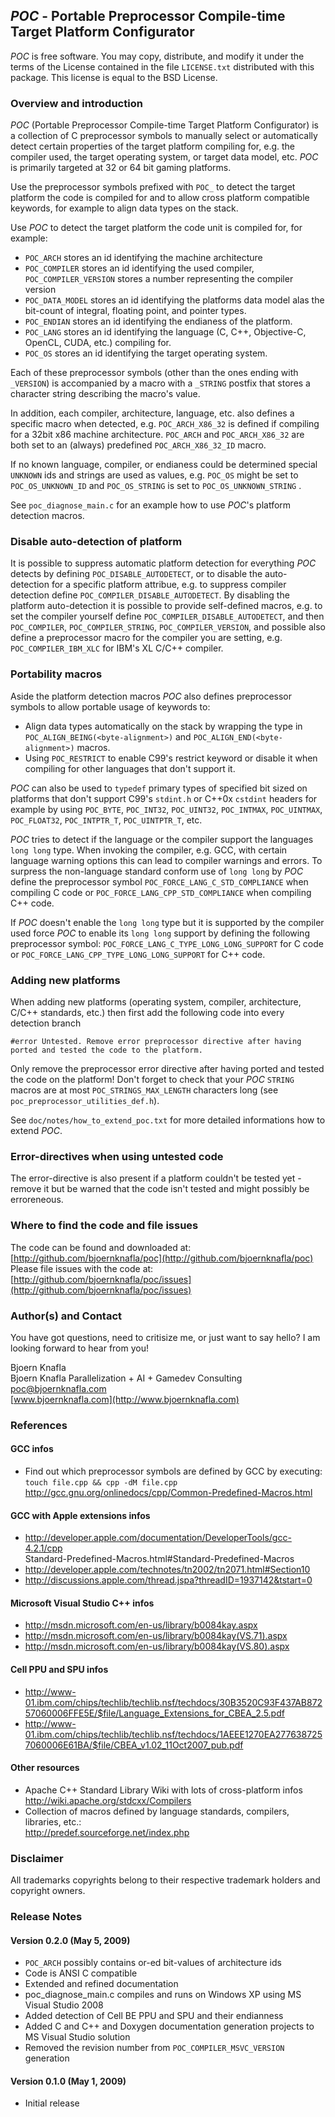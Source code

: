 *POC* - Portable Preprocessor Compile-time Target Platform Configurator
---------------------------------------------------------------------

*POC* is free software. You may copy, distribute, and modify it under the terms of the License contained in the file 
`LICENSE.txt` distributed with this package. This license is equal to the BSD License.


### Overview and introduction ###

*POC* (Portable Preprocessor Compile-time Target Platform Configurator) is a collection of C preprocessor symbols to
manually select or automatically detect certain properties of the target platform compiling for, e.g. the compiler used,
the target operating system, or target data model, etc. 
*POC* is primarily targeted at 32 or 64 bit gaming platforms.

Use the preprocessor symbols prefixed with `POC_` to detect the target platform the code is compiled for and to allow
cross platform compatible keywords, for example to align data types on the stack.

Use *POC* to detect the target platform the code unit is compiled for, for example:

- `POC_ARCH` stores an id identifying the machine architecture
- `POC_COMPILER` stores an id identifying the used compiler, `POC_COMPILER_VERSION` stores a number representing
  the compiler version
- `POC_DATA_MODEL` stores an id identifying the platforms data model alas the bit-count of integral, floating point,
  and pointer types.
- `POC_ENDIAN` stores an id identifying the endianess of the platform.
- `POC_LANG` stores an id identifying the language (C, C++, Objective-C, OpenCL, CUDA, etc.) compiling for.
- `POC_OS` stores an id identifying the target operating system.

Each of these preprocessor symbols (other than the ones ending with `_VERSION`) is accompanied by a macro 
with a `_STRING` postfix that stores a character string describing the macro's value.

In addition, each compiler, architecture, language, etc. also defines a specific macro when detected, e.g.
`POC_ARCH_X86_32` is defined if compiling for a 32bit x86 machine architecture. `POC_ARCH` and `POC_ARCH_X86_32`
are both set to an (always) predefined `POC_ARCH_X86_32_ID` macro.

If no known language, compiler, or endianess could be determined special `UNKNOWN` ids and strings are used as
values, e.g. `POC_OS` might be set to `POC_OS_UNKNOWN_ID` and `POC_OS_STRING` is set to `POC_OS_UNKNOWN_STRING` .

See `poc_diagnose_main.c` for an example how to use *POC*'s platform detection macros.


### Disable auto-detection of platform ###

It is possible to suppress automatic platform detection for everything *POC* detects by defining
`POC_DISABLE_AUTODETECT`, or to disable the auto-detection for a specific platform attribue, e.g. to suppress
compiler detection define `POC_COMPILER_DISABLE_AUTODETECT`.
By disabling the platform auto-detection it is possible to provide self-defined macros, e.g. to set the compiler
yourself define `POC_COMPILER_DISABLE_AUTODETECT`, and then `POC_COMPILER`, `POC_COMPILER_STRING`, 
`POC_COMPILER_VERSION`, and possible also define a preprocessor macro for the compiler you are
setting, e.g. `POC_COMPILER_IBM_XLC` for IBM's XL C/C++ compiler.
 

### Portability macros ###

Aside the platform detection macros *POC* also defines preprocessor symbols to allow portable usage of keywords to:

- Align data types automatically on the stack by wrapping the type in `POC_ALIGN_BEING(<byte-alignment>)` and
  `POC_ALIGN_END(<byte-alignment>)` macros.
- Using `POC_RESTRICT` to enable C99's restrict keyword or disable it when compiling for other languages that
  don't support it.

*POC* can also be used to `typedef` primary types of specified bit sized on 
platforms that don't support C99's `stdint.h` or C++0x `cstdint` headers for example 
by using `POC_BYTE`, `POC_INT32`, `POC_UINT32`, `POC_INTMAX`, `POC_UINTMAX`, `POC_FLOAT32`, `POC_INTPTR_T`, 
`POC_UINTPTR_T`, etc.

*POC* tries to detect if the language or the compiler support the languages `long long` type.
When invoking the compiler, e.g. GCC, with certain language warning options this can lead
to compiler warnings and errors. To surpress the non-language standard conform use of
`long long` by *POC* define the preprocessor symbol `POC_FORCE_LANG_C_STD_COMPLIANCE` when
compiling C code or `POC_FORCE_LANG_CPP_STD_COMPLIANCE` when compiling C++ code.

If *POC* doesn't enable the `long long` type but it is supported by the compiler used
force *POC* to enable its `long long` support by defining the following preprocessor symbol:
`POC_FORCE_LANG_C_TYPE_LONG_LONG_SUPPORT` for C code or `POC_FORCE_LANG_CPP_TYPE_LONG_LONG_SUPPORT`
for C++ code.


### Adding new platforms ###

When adding new platforms (operating system, compiler, architecture, C/C++ standards, etc.) then 
first add the following code into every detection branch 

    #error Untested. Remove error preprocessor directive after having ported and tested the code to the platform. 

 
Only remove the preprocessor error directive after having ported and tested the code on the platform!
Don't forget to check that your *POC* `STRING` macros are at most `POC_STRINGS_MAX_LENGTH` characters long
(see `poc_preprocessor_utilities_def.h`). 

See `doc/notes/how_to_extend_poc.txt` for more detailed informations how to extend *POC*.


### Error-directives when using untested code ###

The error-directive is also present if a platform couldn't be tested yet - remove it but be warned that the code isn't 
tested and might possibly be erroreneous.


### Where to find the code and file issues ###

The code can be found and downloaded at: [http://github.com/bjoernknafla/poc](http://github.com/bjoernknafla/poc)  
Please file issues with the code at: [http://github.com/bjoernknafla/poc/issues](http://github.com/bjoernknafla/poc/issues)


### Author(s) and Contact ###

You have got questions, need to critisize me, or just want to say hello? I am 
looking forward to hear from you!

Bjoern Knafla  
Bjoern Knafla Parallelization + AI + Gamedev Consulting  
[poc@bjoernknafla.com](mailto:amp@bjoernknafla.com)  
[www.bjoernknafla.com](http://www.bjoernknafla.com) 


### References ###

#### GCC infos ####
- Find out which preprocessor symbols are defined by GCC by executing: `touch file.cpp && cpp -dM file.cpp`   
  <http://gcc.gnu.org/onlinedocs/cpp/Common-Predefined-Macros.html>

#### GCC with Apple extensions infos ####
- <http://developer.apple.com/documentation/DeveloperTools/gcc-4.2.1/cpp>  
    Standard-Predefined-Macros.html#Standard-Predefined-Macros
- <http://developer.apple.com/technotes/tn2002/tn2071.html#Section10>
- <http://discussions.apple.com/thread.jspa?threadID=1937142&tstart=0>

#### Microsoft Visual Studio C++ infos ####
- <http://msdn.microsoft.com/en-us/library/b0084kay.aspx>
- <http://msdn.microsoft.com/en-us/library/b0084kay(VS.71).aspx>
- <http://msdn.microsoft.com/en-us/library/b0084kay(VS.80).aspx>

#### Cell PPU and SPU infos ####
- <http://www-01.ibm.com/chips/techlib/techlib.nsf/techdocs/30B3520C93F437AB87257060006FFE5E/$file/Language_Extensions_for_CBEA_2.5.pdf>
- <http://www-01.ibm.com/chips/techlib/techlib.nsf/techdocs/1AEEE1270EA2776387257060006E61BA/$file/CBEA_v1.02_11Oct2007_pub.pdf>

#### Other resources ####
- Apache C++ Standard Library Wiki with lots of cross-platform infos  
  <http://wiki.apache.org/stdcxx/Compilers>
- Collection of macros defined by language standards, compilers, libraries, etc.:  
  <http://predef.sourceforge.net/index.php>


### Disclaimer ###

All trademarks copyrights belong to their respective trademark holders and
copyright owners.


### Release Notes ###

#### Version 0.2.0 (May 5, 2009) ####
- `POC_ARCH` possibly contains or-ed bit-values of architecture ids
- Code is ANSI C compatible
- Extended and refined documentation
- poc_diagnose_main.c compiles and runs on Windows XP using 
  MS Visual Studio 2008
- Added detection of Cell BE PPU and SPU and their endianness
- Added C and C++ and Doxygen documentation generation projects to 
  MS Visual Studio solution
- Removed the revision number from `POC_COMPILER_MSVC_VERSION` generation

#### Version 0.1.0 (May 1, 2009) ####
- Initial release
